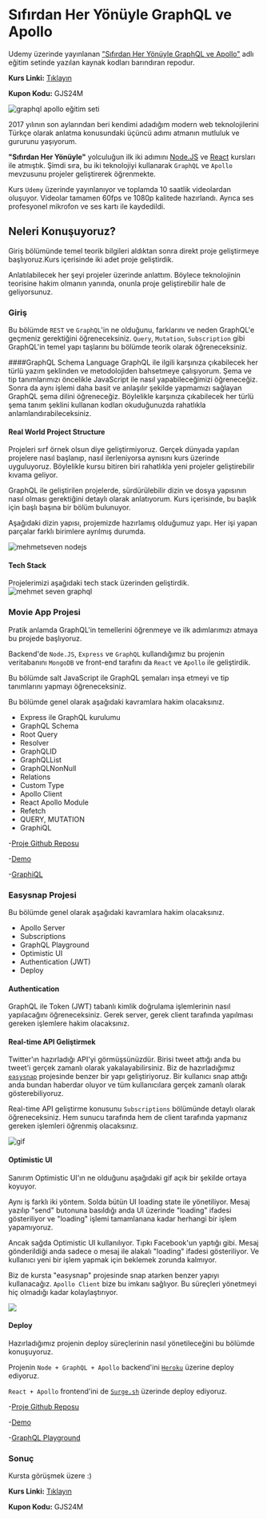 # Sıfırdan Her Yönüyle GraphQL ve Apollo

Udemy üzerinde yayınlanan ["Sıfırdan Her Yönüyle GraphQL ve Apollo"](https://www.udemy.com/graphql-apollo-egitimi/?couponCode=GJS24M) adlı eğitim setinde yazılan kaynak kodları barındıran repodur.

**Kurs Linki:** [Tıklayın](https://www.udemy.com/graphql-apollo-egitimi/?couponCode=GJS24M)

**Kupon Kodu:** GJS24M


![graphql apollo eğitim seti](https://mehmetseven.net/content/images/2018/11/graphql-apollo-nodejs-react-mehmet-seven.jpg)

2017 yılının son aylarından beri kendimi adadığım modern web teknolojilerini Türkçe olarak anlatma konusundaki üçüncü adımı atmanın mutluluk ve gururunu yaşıyorum.

**"Sıfırdan Her Yönüyle"** yolculuğun ilk iki adımını [Node.JS](https://goo.gl/n87XxS) ve [React](https://goo.gl/7eGkcS) kursları ile atmıştık. Şimdi sıra, bu iki teknolojiyi kullanarak `GraphQL` ve `Apollo` mevzusunu projeler geliştirerek öğrenmekte.

Kurs `Udemy` üzerinde yayınlanıyor ve toplamda 10 saatlik videolardan oluşuyor. Videolar tamamen 60fps ve 1080p kalitede hazırlandı. Ayrıca ses profesyonel mikrofon ve ses kartı ile kaydedildi.


## Neleri Konuşuyoruz?

Giriş bölümünde temel teorik bilgileri aldıktan sonra direkt proje geliştirmeye başlıyoruz.Kurs içerisinde iki adet proje geliştirdik.

Anlatılabilecek her şeyi projeler üzerinde anlattım. Böylece teknolojinin teorisine hakim olmanın yanında, onunla proje geliştirebilir hale de geliyorsunuz.


### Giriş
Bu bölümde `REST` ve `GraphQL`'in ne olduğunu, farklarını ve neden GraphQL'e geçmeniz gerektiğini öğreneceksiniz.
`Query`, `Mutation`, `Subscription` gibi GraphQL'in temel yapı taşlarını bu bölümde teorik olarak öğreneceksiniz.

####GraphQL Schema Language
GraphQL ile ilgili karşınıza çıkabilecek her türlü yazım şeklinden ve metodolojiden bahsetmeye çalışıyorum. Şema ve tip tanımlarımızı öncelikle JavaScript ile nasıl yapabileceğimizi öğreneceğiz. Sonra da aynı işlemi daha basit ve anlaşılır şekilde yapmamızı sağlayan GraphQL şema dilini öğreneceğiz. Böylelikle karşınıza çıkabilecek her türlü şema tanım şeklini kullanan kodları okuduğunuzda rahatlıkla anlamlandırabileceksiniz.


#### Real World Project Structure
Projeleri sırf örnek olsun diye geliştirmiyoruz. Gerçek dünyada yapılan projelere nasıl başlanıp, nasıl ilerleniyorsa aynısını kurs üzerinde uyguluyoruz. Böylelikle kursu bitiren biri rahatlıkla yeni projeler geliştirebilir kıvama geliyor.

GraphQL ile geliştirilen projelerde, sürdürülebilir dizin ve dosya yapısının nasıl olması gerektiğini detaylı olarak anlatıyorum. Kurs içerisinde, bu başlık için başlı başına bir bölüm bulunuyor.

Aşağıdaki dizin yapısı, projemizde hazırlamış olduğumuz yapı. Her işi yapan parçalar farklı birimlere ayrılmış durumda.

![mehmetseven nodejs](https://mehmetseven.net/content/images/2018/11/graphql-project-structure-1.jpg)



#### Tech Stack
Projelerimizi aşağıdaki tech stack üzerinden geliştirdik.
![mehmet seven graphql](https://mehmetseven.net/content/images/2018/11/graphql-react-nodejs-dersleri.png)




### Movie App Projesi
Pratik anlamda GraphQL'in temellerini öğrenmeye ve ilk adımlarımızı atmaya bu projede başlıyoruz.

Backend'de `Node.JS`, `Express` ve `GraphQL` kullandığımız bu projenin veritabanını `MongoDB` ve front-end tarafını da `React` ve `Apollo` ile geliştirdik.

Bu bölümde salt JavaScript ile GraphQL şemaları inşa etmeyi ve tip tanımlarını yapmayı öğreneceksiniz.

Bu bölümde genel olarak aşağıdaki kavramlara hakim olacaksınız.

- Express ile GraphQL kurulumu
- GraphQL Schema
- Root Query
- Resolver
- GraphQLID
- GraphQLList
- GraphQLNonNull
- Relations
- Custom Type
- Apollo Client
- React Apollo Module
- Refetch
- QUERY, MUTATION
- GraphiQL



-[Proje Github Reposu](https://github.com/meseven/graphql-movie-app)

-[Demo](http://graphql-movieapp.surge.sh/)

-[GraphiQL](http://54.86.4.87:5000/graphql)



### Easysnap Projesi

Bu bölümde genel olarak aşağıdaki kavramlara hakim olacaksınız.

- Apollo Server
- Subscriptions
- GraphQL Playground
- Optimistic UI
- Authentication (JWT)
- Deploy

#### Authentication
GraphQL ile Token (JWT) tabanlı kimlik doğrulama işlemlerinin nasıl yapılacağını öğreneceksiniz. Gerek server, gerek client tarafında yapılması gereken işlemlere hakim olacaksınız.

#### Real-time API Geliştirmek
Twitter'ın hazırladığı API'yi görmüşsünüzdür. Birisi tweet attığı anda bu tweet'i gerçek zamanlı olarak yakalayabilirsiniz. Biz de hazırladığımız [`easysnap`](https://github.com/meseven/easysnap) projesinde benzer bir yapı geliştiriyoruz. Bir kullanıcı snap attığı anda bundan haberdar oluyor ve tüm kullanıcılara gerçek zamanlı olarak gösterebiliyoruz.

Real-time API geliştirme konusunu `Subscriptions` bölümünde detaylı olarak öğreneceksiniz. Hem sunucu tarafında hem de client tarafında yapmanız gereken işlemleri öğrenmiş olacaksınız.

![gif](https://mehmetseven.net/content/images/2018/11/newest.gif)


#### Optimistic UI
Sanırım Optimistic UI'ın ne olduğunu aşağıdaki gif açık bir şekilde ortaya koyuyor.

Aynı iş farklı iki yöntem. Solda bütün UI loading state ile yönetiliyor. Mesaj yazılıp "send" butonuna basıldığı anda UI üzerinde "loading" ifadesi gösteriliyor ve "loading" işlemi tamamlanana kadar herhangi bir işlem yapamıyoruz.

Ancak sağda Optimistic UI kullanılıyor. Tıpkı Facebook'un yaptığı gibi. Mesaj gönderildiği anda sadece o mesaj ile alakalı "loading" ifadesi gösteriliyor. Ve kullanıcı yeni bir işlem yapmak için beklemek zorunda kalmıyor.

Biz de kursta "easysnap" projesinde snap atarken benzer yapıyı kullanacağız.
`Apollo Client` bize bu imkanı sağlıyor. Bu süreçleri yönetmeyi hiç olmadığı kadar kolaylaştırıyor.

![](https://mehmetseven.net/content/images/2018/11/ezgif-4-85a8a29bcf9b.gif)

#### Deploy
Hazırladığımız projenin deploy süreçlerinin nasıl yönetileceğini bu bölümde konuşuyoruz.

Projenin `Node + GraphQL + Apollo` backend'ini [`Heroku`](https://heroku.com) üzerine deploy ediyoruz.

`React + Apollo` frontend'ini de [`Surge.sh`](https://surge.sh/) üzerinde deploy ediyoruz.

-[Proje Github Reposu](https://github.com/meseven/easysnap)

-[Demo](http://easysnap.surge.sh/)

-[GraphQL Playground](http://54.86.4.87:4001/graphql)

### Sonuç

Kursta görüşmek üzere :)

**Kurs Linki:** [Tıklayın](https://www.udemy.com/graphql-apollo-egitimi/?couponCode=GJS24M)

**Kupon Kodu:** GJS24M